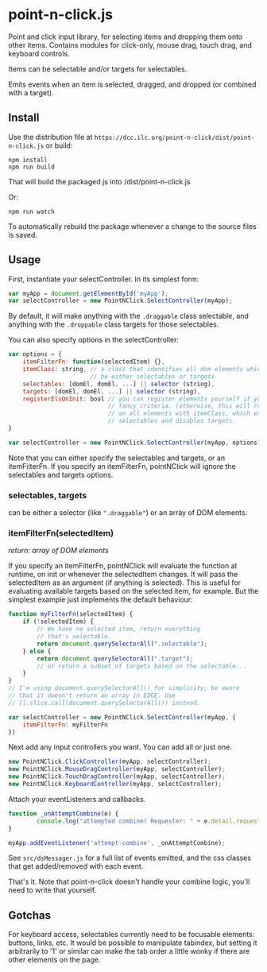 # point-n-click.js

Point and click input library, for selecting items and dropping them onto other items. Contains modules for click-only, mouse drag, touch drag, and keyboard controls.

Items can be selectable and/or targets for selectables.

Emits events when an item is selected, dragged, and dropped (or combined with a target).

## Install

Use the distribution file at `https://dcc.ilc.org/point-n-click/dist/point-n-click.js` 
or build:

```
npm install
npm run build
```

That will build the packaged js into /dist/point-n-click.js

Or:

```
npm run watch
```

To automatically rebuild the package whenever a change to the source files is saved.

## Usage

First, instantiate your selectController. In its simplest form:

```javascript
var myApp = document.getElementById('myApp');
var selectController = new PointNClick.SelectController(myApp);
```
By default, it will make anything with the `.draggable` class selectable, and anything 
with the `.droppable` class targets for those selectables.

You can also specify options in the selectController:

```javascript
var options = {
	itemFilterFn: function(selectedItem) {},
	itemClass: string, // a class that identifies all dom elements which will
					   // be either selectables or targets
	selectables: [domEl, domEl, ...] || selector (string),
	targets: [domEl, domEl, ...] || selector (string),
	registerElsOnInit: bool // you can register elements yourself if you've got
							// fancy criteria. (otherwise, this will run registerEl() 
							// on all elements with itemClass, which enables 
							// selectables and disables targets.
}

var selectController = new PointNClick.SelectController(myApp, options)
```

Note that you can either specify the selectables and targets, or an itemFilterFn. If you specify an itemFilterFn, pointNClick will ignore the selectables and targets options.

### selectables, targets 
can be either a selector (like `".draggable"`) or an array of DOM elements.

### itemFilterFn(selectedItem)
_return: array of DOM elements_

If you specify an itemFilterFn, pointNClick will evaluate the function at runtime, on init or whenever the selectedItem changes. It will pass the selectedItem as an argument (if anything is selected). This is useful for evaluating available targets based on the selected item, for example. But the simplest example just implements the default behaviour:
```javascript
function myFilterFn(selectedItem) {
	if (!selectedItem) {
		// We have no selected item, return everything 
		// that's selectable.
		return document.querySelectorAll(".selectable");
	} else {
		return document.querySelectorAll(".target");
		// or return a subset of targets based on the selectable...
	}
}
// I'm using document.querySelectorAll() for simplicity; be aware
// that it doesn't return an array in EDGE. Use
// [].slice.call(document.querySelectorAll()) instead.

var selectController = new PointNClick.SelectController(myApp, {
	itemFilterFn: myFilterFn
})
```


Next add any input controllers you want. You can add all or just one.

```javascript
new PointNClick.ClickController(myApp, selectController);
new PointNClick.MouseDragController(myApp, selectController);
new PointNClick.TouchDragController(myApp, selectController);
new PointNClick.KeyboardController(myApp, selectController);
```

Attach your eventListeners and callbacks.

```javascript
function _onAttemptCombine(e) {
		console.log("attempted combine! Requester: " + e.detail.requester.id + " Target:" +  e.detail.target.id );
}

myApp.addEventListener('attempt-combine', _onAttemptCombine);

```
See `src/dsMessager.js` for a full list of events emitted, and the css classes that get added/removed with each event.

That's it. Note that point-n-click doesn't handle your combine logic, you'll need to write that yourself.

## Gotchas

For keyboard access, selectables currently need to be focusable elements: buttons, links, etc. It would be possible to manipulate tabindex, but setting it arbitrarily to '1' or similar can make the tab order a little wonky if there are other elements on the page.


